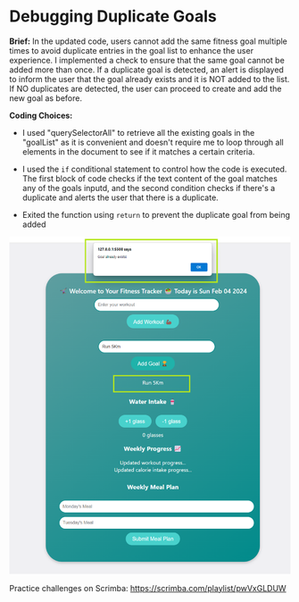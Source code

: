 # Debugging Duplicate Goals

**Brief:**
In the updated code, users cannot add the same fitness goal multiple times to avoid duplicate entries in the goal list to enhance the user experience. I implemented a check to ensure that the same goal cannot be added more than once. If a duplicate goal is detected, an alert is displayed to inform the user that the goal already exists and it is NOT added to the list. If NO duplicates are detected, the user can proceed to create and add the new goal as before.

**Coding Choices:** 
- I used "querySelectorAll" to retrieve all the existing goals in the "goalList" as it is convenient and doesn't require me to loop through all elements in the document to see if it matches a certain criteria.

- I used the `if` conditional statement to control how the code is executed. The first block of code checks if the text content of the goal matches any of the goals inputd, and the second condition checks if there's a duplicate and alerts the user that there is a duplicate.

- Exited the function using `return` to prevent the duplicate goal from being added

![alt text](JSL02_Solution.png)

Practice challenges on Scrimba: https://scrimba.com/playlist/pwVxGLDUW